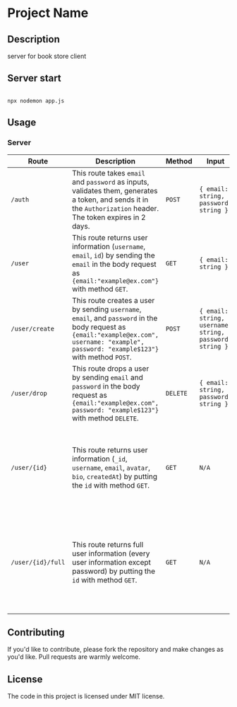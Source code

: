# Project Name

## Description

server for book store client

## Server start
<code>
npx nodemon app.js
</code>

## Usage

### Server

| Route | Description | Method | Input | Output |
|-------|-------------|--------|-------|--------|
| `/auth` | This route takes `email` and `password` as inputs, validates them, generates a token, and sends it in the `Authorization` header. The token expires in 2 days. | `POST` | `{ email: string, password: string }` | `{ token: string }` |
| `/user` | This route returns user information (`username`, `email`, `id`) by sending the `email` in the body request as `{email:"example@ex.com"}` with method `GET`. | `GET` | `{ email: string }` | `{ _id: string, username: string, email: string, id: string }` |
| `/user/create` | This route creates a user by sending `username`, `email`, and `password` in the body request as `{email:"example@ex.com", username: "example", password: "example$123"}` with method `POST`. | `POST` | `{ email: string, username: string, password: string }` | `{ _id: string, username: string, email: string }` |
| `/user/drop` | This route drops a user by sending `email` and `password` in the body request as `{email:"example@ex.com", password: "example$123"}` with method `DELETE`. | `DELETE` | `{ email: string, password: string }` | `{ message: string }` |
| `/user/{id}` | This route returns user information (`_id`, `username`, `email`, `avatar`, `bio`, `createdAt`) by putting the `id` with method `GET`. | `GET` | `N/A` | `{ _id: string, username: string, email: string, avatar: string, bio: string, createdAt: Date }` |
| `/user/{id}/full` | This route returns full user information (every user information except password) by putting the `id` with method `GET`. | `GET` | `N/A` | `{ _id: string, username: string, email: string, avatar: string, bio: string, createdAt: Date, store: [] }` |

## Contributing

If you'd like to contribute, please fork the repository and make changes as you'd like. Pull requests are warmly welcome.

## License

The code in this project is licensed under MIT license.
